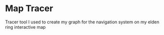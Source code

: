 # Map Tracer
Tracer tool I used to create my graph for the navigation system on my elden ring interactive map
